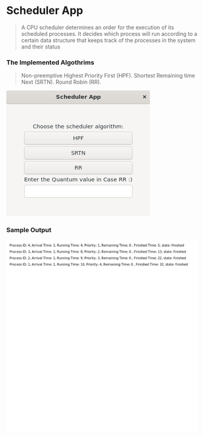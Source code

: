 # **Scheduler App**
> A CPU scheduler determines an order for the execution of its scheduled processes. It decides which process will run according to a certain data structure that keeps track of the processes in the system and their status
### The Implemented Algothrims
> Non-preemptive Highest Priority First (HPF).
> Shortest Remaining time Next (SRTN).
> Round Robin (RR).

![Image Alt text](images/SchedulerApp.png)

### Sample Output
![Image Alt text](images/output.png)